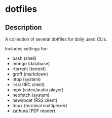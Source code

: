 # dotfiles

## Description

A collection of several dotfiles for daily used CLIs.

Includes settings for:

- bash (shell)
- mongo (database)
- rtorrent (torrent)
- groff (markdown)
- htop (system)
- irssi (IRC client)
- mpv (video/audio player)
- neofetch (system)
- newsboat (RSS client)
- tmux (terminal multiplexer)
- zathura (PDF reader)
